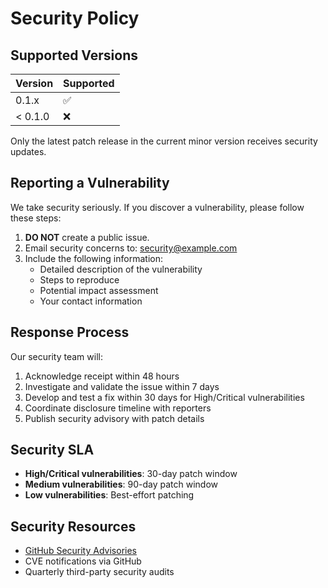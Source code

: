 # Security Policy

## Supported Versions

| Version | Supported          |
| ------- | ------------------ |
| 0.1.x   | ✅                 |
| < 0.1.0 | ❌                 |

Only the latest patch release in the current minor version receives security updates.

## Reporting a Vulnerability

We take security seriously. If you discover a vulnerability, please follow these steps:

1. **DO NOT** create a public issue.
2. Email security concerns to: security@example.com
3. Include the following information:
   - Detailed description of the vulnerability
   - Steps to reproduce
   - Potential impact assessment
   - Your contact information

## Response Process

Our security team will:

1. Acknowledge receipt within 48 hours
2. Investigate and validate the issue within 7 days
3. Develop and test a fix within 30 days for High/Critical vulnerabilities
4. Coordinate disclosure timeline with reporters
5. Publish security advisory with patch details

## Security SLA

- **High/Critical vulnerabilities**: 30-day patch window
- **Medium vulnerabilities**: 90-day patch window  
- **Low vulnerabilities**: Best-effort patching

## Security Resources

- [GitHub Security Advisories](https://github.com/BrianCLong/summit/security/advisories)
- CVE notifications via GitHub
- Quarterly third-party security audits